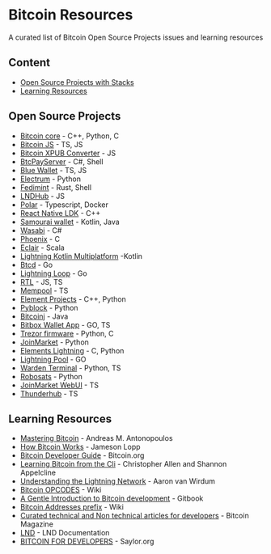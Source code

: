 # Bitcoin Resources

A curated list of Bitcoin Open Source Projects issues and learning resources

## Content

- [Open Source Projects with Stacks](#open-source-projects)
- [Learning Resources](#learning-resources)

## Open Source Projects

- [Bitcoin core](https://github.com/bitcoin/bitcoin/issues) - C++, Python, C
- [Bitcoin JS](https://github.com/bitcoinjs/bitcoinjs-lib) - TS, JS
- [Bitcoin XPUB Converter](https://github.com/jlopp/xpub-converter) - JS
- [BtcPayServer](https://github.com/btcpayserver/btcpayserver/issues) - C#, Shell
- [Blue Wallet](https://github.com/bluewallet/bluewallet) - TS, JS
- [Electrum](https://github.com/spesmilo/electrum) - Python
- [Fedimint](https://github.com/fedimint/fedimint/issues) - Rust, Shell
- [LNDHub](https://github.com/BlueWallet/LndHub) - JS
- [Polar](https://github.com/jamaljsr/polar/issues) - Typescript, Docker
- [React Native LDK](https://github.com/BlueWallet/rn-ldk) - C++
- [Samourai wallet](https://code.samourai.io/wallet) - Kotlin, Java
- [Wasabi](https://github.com/zkSNACKs/WalletWasabi/issues) - C#
- [Phoenix](https://github.com/ACINQ/phoenix) - C
- [Eclair](https://github.com/ACINQ/eclair) - Scala
- [Lightning Kotlin Multiplatform](https://github.com/ACINQ/lightning-kmp) -Kotlin
- [Btcd](https://github.com/btcsuite/btcd) - Go
- [Lightning Loop](https://github.com/lightninglabs/loop) - Go
- [RTL](https://github.com/Ride-The-Lightning/RTL) - JS, TS
- [Mempool](https://github.com/mempool/mempool) - TS
- [Element Projects](https://github.com/elementsproject/elements) - C++, Python
- [Pyblock](https://github.com/curly60e/pyblock) - Python
- [Bitcoinj](https://github.com/bitcoinj/bitcoinj) - Java
- [Bitbox Wallet App](https://github.com/digitalbitbox/bitbox-wallet-app) - GO, TS
- [Trezor firmware](https://github.com/trezor/trezor-firmware) - Python, C
- [JoinMarket](https://github.com/JoinMarket-Org/joinmarket-clientserver) - Python
- [Elements Lightning](https://github.com/ElementsProject/lightning) - C, Python
- [Lightning Pool](https://github.com/lightninglabs/pool) - GO
- [Warden Terminal](https://github.com/pxsocs/warden_terminal) - Python, TS
- [Robosats](https://github.com/RoboSats/robosats) - Python
- [JoinMarket WebUI](https://github.com/joinmarket-webui/jam/) - TS
- [Thunderhub](https://github.com/apotdevin/thunderhub) - TS

## Learning Resources

- [Mastering Bitcoin](https://github.com/bitcoinbook/bitcoinbook) - Andreas M. Antonopoulos
- [How Bitcoin Works](https://www.lopp.net/bitcoin-information.html) - Jameson Lopp
- [Bitcoin Developer Guide](https://developer.bitcoin.org/) - Bitcoin.org
- [Learning Bitcoin from the Cli](https://github.com/BlockchainCommons/Learning-Bitcoin-from-the-Command-Line) - Christopher Allen and Shannon Appelcline
- [Understanding the Lightning Network](https://bitcoinmagazine.com/technical/understanding-the-lightning-network-part-building-a-bidirectional-payment-channel-1464710791) - Aaron van Wirdum
- [Bitcoin OPCODES](https://en.bitcoin.it/wiki/Script) - Wiki
- [A Gentle Introduction to Bitcoin development](https://programmingblockchain.gitbook.io/programmingblockchain/) - Gitbook
- [Bitcoin Addresses prefix](https://en.bitcoin.it/wiki/List_of_address_prefixes) - Wiki
- [Curated technical and Non technical articles for developers](https://bitcoinmagazine.com/tags/developers) - Bitcoin Magazine
- [LND](https://dev.lightning.community/overview/) - LND Documentation
- [BITCOIN FOR DEVELOPERS](https://learn.saylor.org/course/CS120) - Saylor.org

